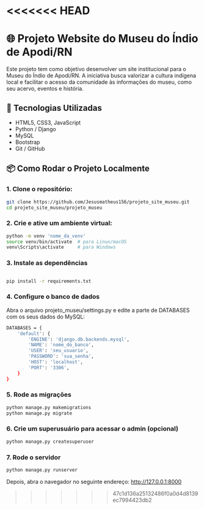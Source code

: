<<<<<<< HEAD
=======
# 🌐 Projeto Website do Museu do Índio de Apodi/RN

Este projeto tem como objetivo desenvolver um site institucional para o Museu do Índio de Apodi/RN. A iniciativa busca valorizar a cultura indígena local e facilitar o acesso da comunidade às informações do museu, como seu acervo, eventos e história.

## 🚀 Tecnologias Utilizadas

- HTML5, CSS3, JavaScript
- Python / Django
- MySQL
- Bootstrap
- Git / GitHub

## 📦 Como Rodar o Projeto Localmente

### 1. Clone o repositório:

```bash
git clone https://github.com/Jesusmatheus156/projeto_site_museu.git
cd projeto_site_museu/projeto_museu
```
### 2. Crie e ative um ambiente virtual:

```bash
python -m venv 'nome_da_venv'
source venv/bin/activate  # para Linux/macOS
venv\Scripts\activate     # para Windows
```

### 3. Instale as dependências

```bash

pip install -r requirements.txt

```

### 4. Configure o banco de dados

Abra o arquivo projeto_museu/settings.py e edite a parte de DATABASES com os seus dados do MySQL: 
```bash
DATABASES = {
    'default': {
        'ENGINE': 'django.db.backends.mysql',
        'NAME': 'nome_do_banco',
        'USER': 'seu_usuario',
        'PASSWORD': 'sua_senha',
        'HOST': 'localhost',
        'PORT': '3306',
    }
}
```
### 5. Rode as migrações

```bash
python manage.py makemigrations
python manage.py migrate
```

### 6. Crie um superusuário para acessar o admin (opcional)
```bash
python manage.py createsuperuser
```
### 7. Rode o servidor
```bash
python manage.py runserver
```
Depois, abra o navegador no seguinte endereço:
http://127.0.0.1:8000
>>>>>>> 47c1d136a25132486f0a0d4d8139ec7994423db2
